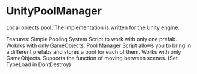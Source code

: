 # UnityPoolManager
Local objects pool. The implementation is written for the Unity engine.

Features:
Simple Pooling System
Script to work with only one prefab. Wokrks with only GameObjects.
Pool Manager
Script allows you to bring in a different prefabs and stores a pool for each of them. Works with only GameObjects.
Supports the function of moving between scenes. (Set TypeLoad in DontDestroy)
